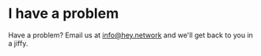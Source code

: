 # I have a problem

Have a problem? Email us at info@hey.network and we'll get back to you in a  jiffy.

